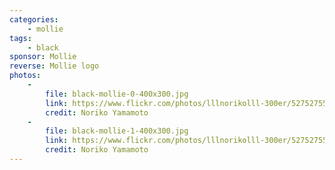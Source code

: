 ```yaml
---
categories:
    - mollie
tags:
    - black
sponsor: Mollie
reverse: Mollie logo
photos:
    -
        file: black-mollie-0-400x300.jpg
        link: https://www.flickr.com/photos/lllnorikolll-300er/52752755711/
        credit: Noriko Yamamoto
    -
        file: black-mollie-1-400x300.jpg
        link: https://www.flickr.com/photos/lllnorikolll-300er/52752755591/
        credit: Noriko Yamamoto
---
```

